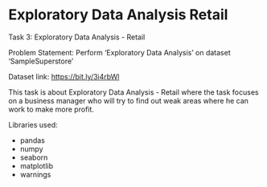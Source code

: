 # Exploratory Data Analysis Retail
Task 3: Exploratory Data Analysis - Retail

Problem Statement: Perform ‘Exploratory Data Analysis’ on dataset ‘SampleSuperstore’ 

Dataset link: https://bit.ly/3i4rbWl

This task is about Exploratory Data Analysis - Retail where the task focuses on a business manager who will try to find out weak areas where he can work to make more profit.

Libraries used:
* pandas
* numpy
* seaborn
* matplotlib
* warnings
